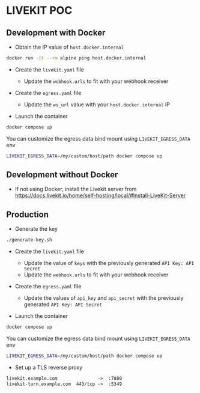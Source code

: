 # LIVEKIT POC

## Development with Docker

- Obtain the IP value of `host.docker.internal`

```bash
docker run -it --rm alpine ping host.docker.internal
```

- Create the `livekit.yaml` file

  - Update the `webhook.urls` to fit with your webhook receiver

- Create the `egress.yaml` file

  - Update the `ws_url` value with your `host.docker.internal` IP

- Launch the container

```bash
docker compose up
```

You can customize the egress data bind mount using `LIVEKIT_EGRESS_DATA` env

```bash
LIVEKIT_EGRESS_DATA=/my/custom/host/path docker compose up
```

## Development without Docker

- If not using Docker, install the Livekit server from <https://docs.livekit.io/home/self-hosting/local/#Install-LiveKit-Server>

## Production

- Generate the key

```bash
./generate-key.sh
```

- Create the `livekit.yaml` file

  - Update the value of `keys` with the previously generated `API Key: API Secret`
  - Update the `webhook.urls` to fit with your webhook receiver

- Create the `egress.yaml` file

  - Update the values of `api_key` and `api_secret` with the previously generated `API Key: API Secret`

- Launch the container

```bash
docker compose up
```

You can customize the egress data bind mount using `LIVEKIT_EGRESS_DATA` env

```bash
LIVEKIT_EGRESS_DATA=/my/custom/host/path docker compose up
```

- Set up a TLS reverse proxy

```txt
livekit.example.com               ->  :7880
livekit-turn.example.com  443/tcp ->  :5349
```
